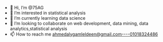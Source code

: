 - 👋 Hi, I’m @75AG
- 👀 I’m interested in  statistical analysis
- 🌱 I’m currently learning  data science 
- 💞️ I’m looking to collaborate on web development, data mining, data analytics,statistical analysis
- 📫 How to reach me ahmedalygamleldeen@gmail.com----01018324486

<!---
75AG/75AG is a ✨ special ✨ repository because its `README.md` (this file) appears on your GitHub profile.
You can click the Preview link to take a look at your changes.
--->
